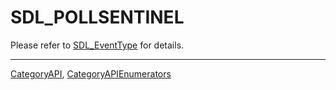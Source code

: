 # SDL_POLLSENTINEL

Please refer to [SDL_EventType](SDL_EventType) for details.

----
[CategoryAPI](CategoryAPI), [CategoryAPIEnumerators](CategoryAPIEnumerators)


